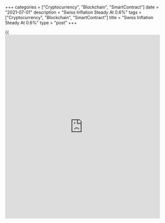 +++
categories = ["Cryptocurrency", "Blockchain", "SmartContract"]
date = "2021-07-01"
description = "Swiss Inflation Steady At 0.6%"
tags = ["Cryptocurrency", "Blockchain", "SmartContract"]
title = "Swiss Inflation Steady At 0.6%"
type = "post"
+++

{{<iframe id="large-banner" src="https://www.bounty.group/#slide=27.0" width="100%" height="600" scrolling="no" style="border: 0px solid rgb(216, 221, 230); border-radius: 3px;">}}

Switzerland's consumer price inflation remained stable in June, data
from the Federal Statistical Office showed on Thursday.

The consumer price index grew 0.6 percent year-on-year in June, same as
seen in May. Economists had expected 0.7 percent rise.

On a monthly basis, consumer prices rose 0.1 percent in June, after a
0.3 percent increase in the previous month. Economists had expected a
0.2 percent increase.

Prices for international package holidays, fruiting vegetables and
heating oil increased in June, while prices for stone fruit and air
transport declined.

The core CPI rose 0.3 percent yearly in June and remained unchanged from
the previous month.

The EU measure of harmonized index for consumer prices, or HICP remained
unchanged monthly in June and increased 0.5 percent from a year ago.

For comments and feedback [contact](https://www.playgroundfx.com/contact/): editorial@rtt[news](https://www.letsplayfx.com/blog/forex-news-website/).com

[Economic News][1]

 **What parts of the world are seeing the best (and worst) economic
performances lately? Click[here][2] to check out our [Econ Scorecard][2]
and find out! See up-to-the-moment [ranking](https://www.playgroundfx.com/blog/crypto-exchange-ranking/)s for the best and worst
performers in [GDP][3], [unemployment rate][4], [inflation][5] and much
more.**

   1. www.rtt[news](https://www.letsplayfx.com/blog/forex-news-website/).com/Content/EconomicNews.aspx
   2. www.rtt[news](https://www.letsplayfx.com/blog/forex-news-website/).com/economic-scorecard/world-rank/PPI/highest-performance.aspx
   3. www.rtt[news](https://www.letsplayfx.com/blog/forex-news-website/).com/economic-scorecard/world-rank/GDP/highest-performance.aspx
   4. www.rtt[news](https://www.letsplayfx.com/blog/forex-news-website/).com/economic-scorecard/world-rank/unemployment-rate/lowest-performance.aspx
   5. www.rtt[news](https://www.letsplayfx.com/blog/forex-news-website/).com/economic-scorecard/world-rank/CPI/highest-performance.aspx